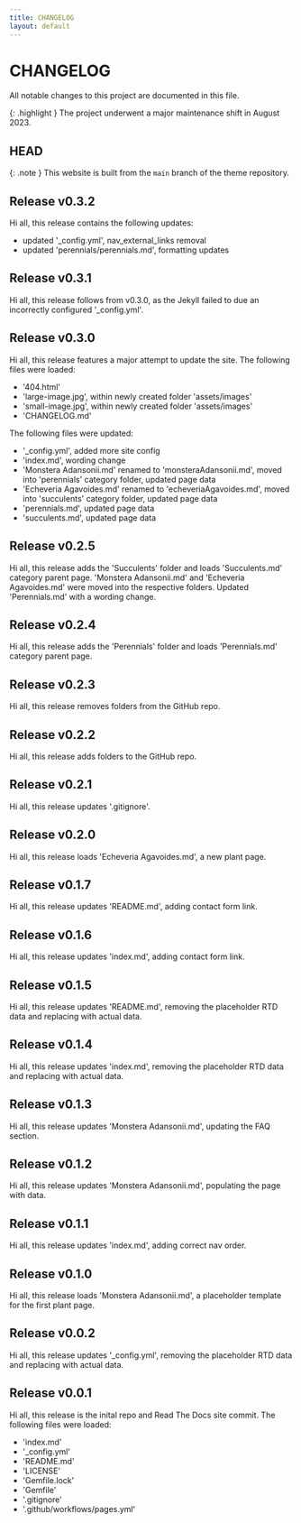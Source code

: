 ```yaml
---
title: CHANGELOG
layout: default
---
```


# CHANGELOG

All notable changes to this project are documented in this file.

{: .highlight }
The project underwent a major maintenance shift in August 2023.

## HEAD

{: .note }
This website is built from the `main` branch of the theme repository.

## Release v0.3.2

Hi all, this release contains the following updates:
- updated '_config.yml', nav_external_links removal
- updated 'perennials/perennials.md', formatting updates

## Release v0.3.1

Hi all, this release follows from v0.3.0, as the Jekyll failed to due an incorrectly configured '_config.yml'.

## Release v0.3.0

Hi all, this release features a major attempt to update the site.
The following files were loaded:
- '404.html'
- 'large-image.jpg', within newly created folder 'assets/images'
- 'small-image.jpg', within newly created folder 'assets/images'
- 'CHANGELOG.md'

The following files were updated:
- '_config.yml', added more site config
- 'index.md', wording change
- 'Monstera Adansonii.md' renamed to 'monsteraAdansonii.md', moved into 'perennials' category folder, updated page data
- 'Echeveria Agavoides.md' renamed to 'echeveriaAgavoides.md', moved into 'succulents' category folder, updated page data
- 'perennials.md', updated page data
- 'succulents.md', updated page data

## Release v0.2.5

Hi all, this release adds the 'Succulents' folder and loads 'Succulents.md' category parent page.
'Monstera Adansonii.md' and 'Echeveria Agavoides.md' were moved into the respective folders.
Updated 'Perennials.md' with a wording change.

## Release v0.2.4

Hi all, this release adds the 'Perennials' folder and loads 'Perennials.md' category parent page.

## Release v0.2.3

Hi all, this release removes folders from the GitHub repo.

## Release v0.2.2

Hi all, this release adds folders to the GitHub repo.

## Release v0.2.1

Hi all, this release updates '.gitignore'.

## Release v0.2.0

Hi all, this release loads 'Echeveria Agavoides.md', a new plant page.

## Release v0.1.7

Hi all, this release updates 'README.md', adding contact form link.

## Release v0.1.6

Hi all, this release updates 'index.md', adding contact form link.

## Release v0.1.5

Hi all, this release updates 'README.md', removing the placeholder RTD data and replacing with actual data.

## Release v0.1.4

Hi all, this release updates 'index.md', removing the placeholder RTD data and replacing with actual data.

## Release v0.1.3

Hi all, this release updates 'Monstera Adansonii.md', updating the FAQ section.

## Release v0.1.2

Hi all, this release updates 'Monstera Adansonii.md', populating the page with data.

## Release v0.1.1

Hi all, this release updates 'index.md', adding correct nav order.

## Release v0.1.0

Hi all, this release loads 'Monstera Adansonii.md', a placeholder template for the first plant page.

## Release v0.0.2

Hi all, this release updates '_config.yml', removing the placeholder RTD data and replacing with actual data.

## Release v0.0.1

Hi all, this release is the inital repo and Read The Docs site commit.
The following files were loaded:
- 'index.md'
- '_config.yml'
- 'README.md'
- 'LICENSE'
- 'Gemfile.lock'
- 'Gemfile'
- '.gitignore'
- '.github/workflows/pages.yml'
